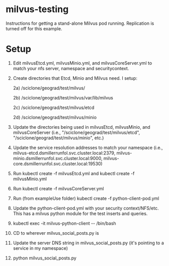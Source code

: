 # milvus-testing

Instructions for getting a stand-alone Milvus pod running.  Replication is turned off for this example.

# Setup
1) Edit milvusEtcd.yml, milvusMinio.yml, and milvusCoreServer.yml to match your nfs server, namespace and securitycontext.

2) Create directories that Etcd, Minio and Milvus need.  I setup:
   
   2a) /sciclone/geograd/test/milvus/
   
   2b) /sciclone/geograd/test/milvus/var/lib/milvus
   
   2c) /sciclone/geograd/test/milvus/etcd
   
   2d) /sciclone/geograd/test/milvus/minio
   
4) Update the directories being used in milvusEtcd, milvusMinio, and milvusCoreServer (i.e., "/sciclone/geograd/test/milvus/etcd", "/sciclone/geograd/test/milvus/minio", etc.)

5) Update the service resolution addresses to match your namespace (i.e., milvus-etcd.dsmillerrunfol.svc.cluster.local:2379, milvus-minio.dsmillerrunfol.svc.cluster.local:9000, milvus-core.dsmillerrunfol.svc.cluster.local:19530)

6) Run kubectl create -f milvusEtcd.yml and kubectl create -f milvusMinio.yml

7) Run kubectl create -f milvusCoreServer.yml

8) Run (from exampleUse folder) kubectl create -f python-client-pod.yml

9) Update the python-client-pod.yml with your security context/NFS/etc.  This has a milvus python module for the test inserts and queries.

10) kubectl exec -it milvus-python-client -- /bin/bash

11) CD to wherever milvus_social_posts.py is

12) Update the server DNS string in milvus_social_posts.py (it's pointing to a service in my namespace)

13) python milvus_social_posts.py




